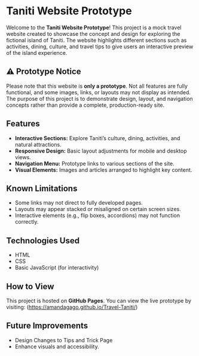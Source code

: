 # Taniti Website Prototype

Welcome to the **Taniti Website Prototype**! This project is a mock travel website created to showcase the concept and design for exploring the fictional island of Taniti. The website highlights different sections such as activities, dining, culture, and travel tips to give users an interactive preview of the island experience.

## ⚠️ Prototype Notice

Please note that this website is **only a prototype**. Not all features are fully functional, and some images, links, or layouts may not display as intended. The purpose of this project is to demonstrate design, layout, and navigation concepts rather than provide a complete, production-ready site.

## Features

* **Interactive Sections:** Explore Taniti’s culture, dining, activities, and natural attractions.
* **Responsive Design:** Basic layout adjustments for mobile and desktop views.
* **Navigation Menu:** Prototype links to various sections of the site.
* **Visual Elements:** Images and articles arranged to highlight key content.

## Known Limitations

* Some links may not direct to fully developed pages.
* Layouts may appear stacked or misaligned on certain screen sizes.
* Interactive elements (e.g., flip boxes, accordions) may not function correctly.

## Technologies Used

* HTML
* CSS
* Basic JavaScript (for interactivity)

## How to View

This project is hosted on **GitHub Pages**. You can view the live prototype by visiting:
(https://amandagago.github.io/Travel-Taniti/)

## Future Improvements

* Design Changes to Tips and Trick Page
* Enhance visuals and accessibility.


